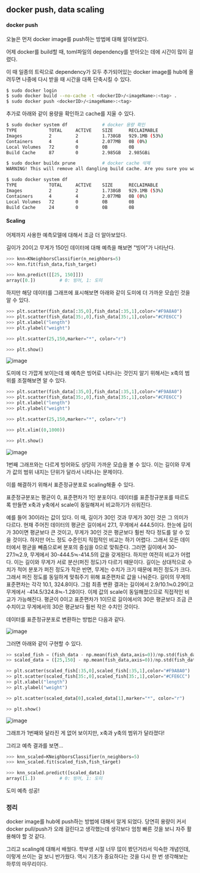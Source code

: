 ## docker push, data scaling


#### docker push

오늘은 먼저 docker image를 push하는 방법에 대해 알아보았다.

어제 docker를 build할 때, toml파일의 dependency를 받아오는 데에 시간이 많이 걸렸다.

이 때 일종의 트릭으로 dependency가 모두 추가되어있는 docker image를 hub에 올려두면 나중에 다시 받을 때 시간을 대폭 단축시킬 수 있다.

```bash
$ sudo docker login
$ sudo docker build --no-cache -t <dockerID>/<imageName>:<tag> .
$ sudo docker push <dockerID>/<imageName>:<tag>
```

추가로 아래와 같이 용량을 확인하고 cache를 지울 수 있다.
```bash
$ sudo docker system df             # docker 용량 확인
TYPE            TOTAL     ACTIVE    SIZE      RECLAIMABLE
Images          2         2         1.738GB   929.1MB (53%)
Containers      4         4         2.077MB   0B (0%)
Local Volumes   72        0         0B        0B
Build Cache     87        0         2.985GB   2.985GBi

$ sudo docker buildx prune          # docker cache 삭제
WARNING! This will remove all dangling build cache. Are you sure you want to continue? [y/N] y

$ sudo docker system df
TYPE            TOTAL     ACTIVE    SIZE      RECLAIMABLE
Images          2         2         1.738GB   929.1MB (53%)
Containers      4         4         2.077MB   0B (0%)
Local Volumes   72        0         0B        0B
Build Cache     24        0         0B        0B
```

#### Scaling

어제까지 사용한 예측모델에 대해서 조금 더 알아보았다.

길이가 20이고 무게가 150인 데이터에 대해 예측을 해보면 "빙어"가 나타난다.

```python
>>> knn=KNeighborsClassifier(n_neighbors=5)
>>> knn.fit(fish_data,fish_target)

>>> knn.predict([[25, 150]]])
array([0.])         # 0: 빙어, 1: 도미
```

하지만 해당 데이터를 그래프에 표시해보면 아래와 같이 도미에 더 가까운 모습인 것을 알 수 있다.
```python
>>> plt.scatter(fish_data[:35,0],fish_data[:35,1],color="#F9A8A0")
>>> plt.scatter(fish_data[35:,0],fish_data[35:,1],color="#CFE6CC")
>>> plt.xlabel("length")
>>> plt.ylabel("weight")

>>> plt.scatter(25,150,marker="*", color="r")

>>> plt.show()
```
![image](https://github.com/user-attachments/assets/ac7e8fc1-27f5-4beb-a157-4123db1d5cc0)

도미에 더 가깝게 보이는데 왜 예측은 빙어로 나타나는 것인지 알기 위해서는 x축의 범위를 조절해보면 알 수 있다.

```python
>>> plt.scatter(fish_data[:35,0],fish_data[:35,1],color="#F9A8A0")
>>> plt.scatter(fish_data[35:,0],fish_data[35:,1],color="#CFE6CC")
>>> plt.xlabel("length")
>>> plt.ylabel("weight")

>>> plt.scatter(25,150,marker="*", color="r")

>>> plt.xlim((0,1000))

>>> plt.show()
```
![image](https://github.com/user-attachments/assets/a5ec7b18-ad9d-4fa1-9abc-a82698cd8068)

1번째 그래프와는 다르게 빙어와도 상당히 가까운 모습을 볼 수 있다. 이는 길이와 무게가 값의 범위 내지는 단위가 달라서 나타나는 문제이다.

이를 해결하기 위해서 표준정규분포로 scaling해줄 수 있다. 

표준정규분포는 평균이 0, 표준편차가 1인 분포이다. 데이터를 표준정규분포를 따르도록 만들면 x축과 y축에서 scale이 동일해져서 비교하기가 쉬워진다. 

예를 들어 30이라는 값이 있다. 이 때, 길이가 30인 것과 무게가 30인 것은 그 의미가 다르다. 현재 주어진 데이터의 평균은 길이에서 27.1, 무게에서 444.5이다. 한눈에 길이가 30이면 평균보다 큰 것이고, 무게가 30인 것은 평균보다 훨씬 작다 정도를 알 수 있을 것이다. 하지만 어느 정도 수준인지 직접적인 비교는 하기 어렵다. 그래서 모든 데이터에서 평균을 빼줌으로써 분포의 중심을 0으로 맞춰준다. 그러면 길이에서 30-27.1≒2.9, 무게에서 30-444.5≒-414.5의 값을 갖게된다. 하지만 여전히 비교가 어렵다. 이는 길이와 무게가 서로 분산(퍼진 정도)가 다르기 때문이다. 길이는 상대적으로 수치가 적어 분포가 퍼진 정도가 작은 반면, 무게는 수치가 크기 때문에 퍼진 정도가 크다. 그래서 퍼진 정도를 동일하게 맞춰주기 위해 표준편차로 값을 나눠준다. 길이의 무게의 표준편차는 각각 10.1, 324.8이다. 그럼 최종 변환 결과는 길이에서 2.9/10.1≒0.29이고 무게에서 -414.5/324.8≒-1.28이다. 이제 값의 scale이 동일해졌으므로 직접적인 비교가 가능해진다. 평균이 0이고 표준편차가 1이므로 길이에서의 30은 평균보다 조금 큰 수치이고 무게에서의 30은 평균보다 훨씬 작은 수치인 것이다.

데이터를 표준정규분포로 변환하는 방법은 다음과 같다.

![image](https://github.com/user-attachments/assets/78020e70-dba1-4ae9-91db-0e37637b056b)

그러면 아래와 같이 구현할 수 있다.

```python
>> scaled_fish = (fish_data - np.mean(fish_data,axis=0))/np.std(fish_data,axis=0)
>> scaled_data = ([25,150] - np.mean(fish_data,axis=0))/np.std(fish_data,axis=0)

>> plt.scatter(scaled_fish[:35,0],scaled_fish[:35,1],color="#F9A8A0")
>> plt.scatter(scaled_fish[35:,0],scaled_fish[35:,1],color="#CFE6CC")
>> plt.xlabel("length")
>> plt.ylabel("weight")

>> plt.scatter(scaled_data[0],scaled_data[1],marker="*", color="r")

>> plt.show()
```
![image](https://github.com/user-attachments/assets/f0b01085-c434-46a9-b9c2-021e4a7edbec)

그래프가 1번째와 달라진 게 없어 보이지만, x축과 y축의 범위가 달라졌다!

그리고 예측 결과를 보면...

```python
>>> knn_scaled=KNeighborsClassifier(n_neighbors=5)
>>> knn_scaled.fit(scaled_fish,fish_target)

>>> knn_scaled.predict([scaled_data])
array([1.])         # 0: 빙어, 1: 도미
```
도미 예측 성공!


### 정리

docker image를 hub에 push하는 방법에 대해서 알게 되었다. 당연히 용량이 커서 docker pull/push가 오래 걸린다고 생각했는데 생각보다 엄청 빠른 것을 보니 자주 활용해야 할 것 같다.

그리고 scaling에 대해서 배웠다. 학부생 시절 너무 많이 봤던거라서 익숙한 개념인데, 이렇게 쓰이는 걸 보니 반가웠다. 역시 기초가 중요하다는 것을 다시 한 번 생각해보는 하루의 마무리이다.
